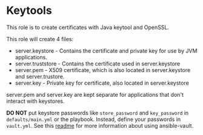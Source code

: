 Keytools
===

This role is to create certificates with Java keytool and OpenSSL.

This role will create 4 files:
- server.keystore - Contains the certificate and private key for use by JVM
  applications.
- server.truststore - Contains the certificate used in server.keystore
- server.pem - X509 certificate, which is also located in server.keystore and
  server.trustore.
- server.key - Private key for certificate, also located in server.keystore

server.pem and server.key are kept separate for applications that don't interact
with keystores.

**DO NOT** put keystore passwords like `store_password` and `key_password`
in `defaults/main.yml` or the playbook. Instead, define your passwords in `vault.yml`.
See this [readme](../../README.md#usage) for more information about using
ansible-vault.
